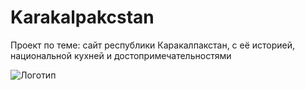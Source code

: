 # Karakalpakcstan
 Проект по теме: сайт республики Каракалпакстан, с её историей, национальной кухней и достопримечательностями
 
![Логотип](https://octodex.github.com/images/orderedlistocat.png "Логотип GitHub")